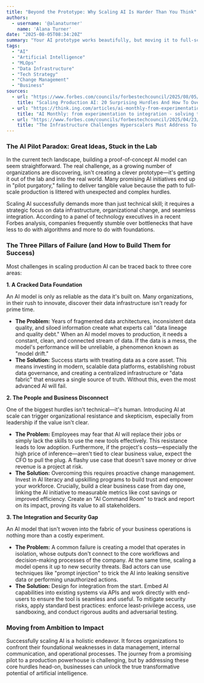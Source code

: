 ```yaml
---
title: "Beyond the Prototype: Why Scaling AI Is Harder Than You Think"
authors:
  - username: '@alanaturner'
    name: 'Alana Turner'
date: "2025-08-05T08:34:20Z"
summary: "Your AI prototype works beautifully, but moving it to full-scale production is where most projects fail. Discover the surprising hurdles beyond the code—from data debt to organizational resistance—and the strategies needed to overcome them."
tags:
  - "AI"
  - "Artificial Intelligence"
  - "MLOps"
  - "Data Infrastructure"
  - "Tech Strategy"
  - "Change Management"
  - "Business"
sources:
  - url: "https://www.forbes.com/councils/forbestechcouncil/2025/08/05/scaling-production-ai-20-surprising-hurdles-and-how-to-overcome-them/"
    title: "Scaling Production AI: 20 Surprising Hurdles And How To Overcome Them"
  - url: "https://think.ing.com/articles/ai-monthly-from-experimentation-to-integration-solving-the-ai-scale-up-challenge/"
    title: "AI Monthly: from experimentation to integration - solving the AI scale-up challenge"
  - url: "https://www.forbes.com/councils/forbestechcouncil/2025/04/23/the-infrastructure-challenges-hyperscalers-must-address-to-break-ais-scaling-limits/"
    title: "The Infrastructure Challenges Hyperscalers Must Address To Break AI’s Scaling Limits"
---
```


### The AI Pilot Paradox: Great Ideas, Stuck in the Lab

In the current tech landscape, building a proof-of-concept AI model can seem straightforward. The real challenge, as a growing number of organizations are discovering, isn't creating a clever prototype—it's getting it out of the lab and into the real world. Many promising AI initiatives end up in "pilot purgatory," failing to deliver tangible value because the path to full-scale production is littered with unexpected and complex hurdles.

Scaling AI successfully demands more than just technical skill; it requires a strategic focus on data infrastructure, organizational change, and seamless integration. According to a panel of technology executives in a recent Forbes analysis, companies frequently stumble over bottlenecks that have less to do with algorithms and more to do with foundations.

### The Three Pillars of Failure (and How to Build Them for Success)

Most challenges in scaling production AI can be traced back to three core areas:

**1. A Cracked Data Foundation**

An AI model is only as reliable as the data it's built on. Many organizations, in their rush to innovate, discover their data infrastructure isn't ready for prime time.

*   **The Problem:** Years of fragmented data architectures, inconsistent data quality, and siloed information create what experts call "data lineage and quality debt." When an AI model moves to production, it needs a constant, clean, and connected stream of data. If the data is a mess, the model's performance will be unreliable, a phenomenon known as "model drift."
*   **The Solution:** Success starts with treating data as a core asset. This means investing in modern, scalable data platforms, establishing robust data governance, and creating a centralized infrastructure or "data fabric" that ensures a single source of truth. Without this, even the most advanced AI will fail.

**2. The People and Business Disconnect**

One of the biggest hurdles isn't technical—it's human. Introducing AI at scale can trigger organizational resistance and skepticism, especially from leadership if the value isn't clear.

*   **The Problem:** Employees may fear that AI will replace their jobs or simply lack the skills to use the new tools effectively. This resistance leads to low adoption. Furthermore, if the project's costs—especially the high price of inference—aren't tied to clear business value, expect the CFO to pull the plug. A flashy use case that doesn't save money or drive revenue is a project at risk.
*   **The Solution:** Overcoming this requires proactive change management. Invest in AI literacy and upskilling programs to build trust and empower your workforce. Crucially, build a clear business case from day one, linking the AI initiative to measurable metrics like cost savings or improved efficiency. Create an "AI Command Room" to track and report on its impact, proving its value to all stakeholders.

**3. The Integration and Security Gap**

An AI model that isn't woven into the fabric of your business operations is nothing more than a costly experiment.

*   **The Problem:** A common failure is creating a model that operates in isolation, whose outputs don't connect to the core workflows and decision-making processes of the company. At the same time, scaling a model opens it up to new security threats. Bad actors can use techniques like "prompt injection" to trick the AI into leaking sensitive data or performing unauthorized actions.
*   **The Solution:** Design for integration from the start. Embed AI capabilities into existing systems via APIs and work directly with end-users to ensure the tool is seamless and useful. To mitigate security risks, apply standard best practices: enforce least-privilege access, use sandboxing, and conduct rigorous audits and adversarial testing.

### Moving from Ambition to Impact

Successfully scaling AI is a holistic endeavor. It forces organizations to confront their foundational weaknesses in data management, internal communication, and operational processes. The journey from a promising pilot to a production powerhouse is challenging, but by addressing these core hurdles head-on, businesses can unlock the true transformative potential of artificial intelligence.
